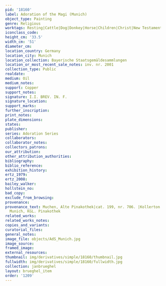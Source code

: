 ```yaml
---
pid: '18160'
label: Adoration of the Magi (Munich)
object_type: Painting
genre: Religious
worktags: Resting|Cattle|Dog|Donkey|Horse|Children|Christ|New Testament|Virgin Mary
iconclass_code:
height_cm: '33.5'
width_cm: '51'
diameter_cm:
location_country: Germany
location_city: Munich
location_collection: Bayerische Staatsgemäldesammlungen
location_or_most_recent_sale_notes: inv. nr. 2001
collection_type: Public
realdate:
medium: Oil
medium_notes:
support: Copper
support_notes:
signature: I.I. BREV. IN. F.
signature_location:
support_marks:
further_inscription:
print_notes:
plate_dimensions:
states:
publisher:
series: Adoration Series
collaborators:
collaborator_notes:
collectors_patrons:
our_attribution:
other_attribution_authorities:
bibliography:
biblio_reference:
exhibition_history:
ertz_1979:
ertz_2008:
bailey_walker:
hollstein_no:
bad_copy:
exclude_from_browsing:
provenance:
provenance_text: Muchen, Alte Pinakothek|cat. 199, nr. 706. |Kollerton Hafstaengl,
  Munich, KGL. Pinakothek
related_works:
related_works_notes:
copies_and_variants:
curatorial_files:
general_notes:
image_file: objects/AdS_Munich.jpg
image_source:
framed_image:
external_resources:
thumbnail: img/derivatives/simple/18160/thumbnail.jpg
fullwidth: img/derivatives/simple/18160/fullwidth.jpg
collection: janbrueghel
layout: brueghel_item
order: '1209'
---
```

